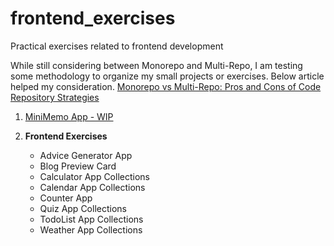 # frontend_exercises
Practical exercises related to frontend development

While still considering between Monorepo and Multi-Repo, 
I am testing some methodology to organize my small projects or exercises. Below article helped my consideration. 
[Monorepo vs Multi-Repo: Pros and Cons of Code Repository Strategies](https://kinsta.com/blog/monorepo-vs-multi-repo/)

1. [MiniMemo App - WIP](https://github.com/ijkuS/miniMemo-1)
    
2. **Frontend Exercises**
   - Advice Generator App
   - Blog Preview Card
   - Calculator App Collections
   - Calendar App Collections
   - Counter App
   - Quiz App Collections
   - TodoList App Collections
   - Weather App Collections

    
